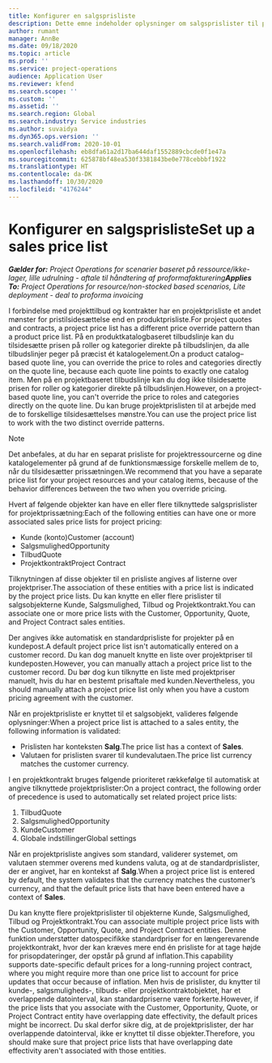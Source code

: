 ```yaml
---
title: Konfigurer en salgsprisliste
description: Dette emne indeholder oplysninger om salgsprislister til prisfastsættelse af projekter.
author: rumant
manager: AnnBe
ms.date: 09/18/2020
ms.topic: article
ms.prod: ''
ms.service: project-operations
audience: Application User
ms.reviewer: kfend
ms.search.scope: ''
ms.custom: ''
ms.assetid: ''
ms.search.region: Global
ms.search.industry: Service industries
ms.author: suvaidya
ms.dyn365.ops.version: ''
ms.search.validFrom: 2020-10-01
ms.openlocfilehash: eb8dfa61a2d17ba644daf1552889cbcde0f1e47a
ms.sourcegitcommit: 625878bf48ea530f3381843be0e778cebbbf1922
ms.translationtype: HT
ms.contentlocale: da-DK
ms.lasthandoff: 10/30/2020
ms.locfileid: "4176244"
---
```

# <a name="set-up-a-sales-price-list"></a><span data-ttu-id="86625-103">Konfigurer en salgsprisliste</span><span class="sxs-lookup"><span data-stu-id="86625-103">Set up a sales price list</span></span>

<span data-ttu-id="86625-104">_**Gælder for:** Project Operations for scenarier baseret på ressource/ikke-lager, lille udrulning - aftale til håndtering af proformafakturering_</span><span class="sxs-lookup"><span data-stu-id="86625-104">_**Applies To:** Project Operations for resource/non-stocked based scenarios, Lite deployment - deal to proforma invoicing_</span></span>

<span data-ttu-id="86625-105">I forbindelse med projekttilbud og kontrakter har en projektprisliste et andet mønster for pristilsidesættelse end en produktprisliste.</span><span class="sxs-lookup"><span data-stu-id="86625-105">For project quotes and contracts, a project price list has a different price override pattern than a product price list.</span></span> <span data-ttu-id="86625-106">På en produktkatalogbaseret tilbudslinje kan du tilsidesætte prisen på roller og kategorier direkte på tilbudslinjen, da alle tilbudslinjer peger på præcist ét katalogelement.</span><span class="sxs-lookup"><span data-stu-id="86625-106">On a product catalog–based quote line, you can override the price to roles and categories directly on the quote line, because each quote line points to exactly one catalog item.</span></span> <span data-ttu-id="86625-107">Men på en projektbaseret tilbudslinje kan du dog ikke tilsidesætte prisen for roller og kategorier direkte på tilbudslinjen.</span><span class="sxs-lookup"><span data-stu-id="86625-107">However, on a project-based quote line, you can't override the price to roles and categories directly on the quote line.</span></span> <span data-ttu-id="86625-108">Du kan bruge projektprislisten til at arbejde med de to forskellige tilsidesættelses mønstre.</span><span class="sxs-lookup"><span data-stu-id="86625-108">You can use the project price list to work with the two distinct override patterns.</span></span>

> [!NOTE]
> <span data-ttu-id="86625-109">Det anbefales, at du har en separat prisliste for projektressourcerne og dine katalogelementer på grund af de funktionsmæssige forskelle mellem de to, når du tilsidesætter prissætningen.</span><span class="sxs-lookup"><span data-stu-id="86625-109">We recommend that you have a separate price list for your project resources and your catalog items, because of the behavior differences between the two when you override pricing.</span></span>

<span data-ttu-id="86625-110">Hvert af følgende objekter kan have en eller flere tilknyttede salgsprislister for projektprissætning:</span><span class="sxs-lookup"><span data-stu-id="86625-110">Each of the following entities can have one or more associated sales price lists for project pricing:</span></span>

- <span data-ttu-id="86625-111">Kunde (konto)</span><span class="sxs-lookup"><span data-stu-id="86625-111">Customer (account)</span></span> 
- <span data-ttu-id="86625-112">Salgsmulighed</span><span class="sxs-lookup"><span data-stu-id="86625-112">Opportunity</span></span> 
- <span data-ttu-id="86625-113">Tilbud</span><span class="sxs-lookup"><span data-stu-id="86625-113">Quote</span></span> 
- <span data-ttu-id="86625-114">Projektkontrakt</span><span class="sxs-lookup"><span data-stu-id="86625-114">Project Contract</span></span>

<span data-ttu-id="86625-115">Tilknytningen af disse objekter til en prisliste angives af listerne over projektpriser.</span><span class="sxs-lookup"><span data-stu-id="86625-115">The association of these entities with a price list is indicated by the project price lists.</span></span> <span data-ttu-id="86625-116">Du kan knytte en eller flere prislister til salgsobjekterne Kunde, Salgsmulighed, Tilbud og Projektkontrakt.</span><span class="sxs-lookup"><span data-stu-id="86625-116">You can associate one or more price lists with the Customer, Opportunity, Quote, and Project Contract sales entities.</span></span>

<span data-ttu-id="86625-117">Der angives ikke automatisk en standardprisliste for projekter på en kundepost.</span><span class="sxs-lookup"><span data-stu-id="86625-117">A default project price list isn't automatically entered on a customer record.</span></span> <span data-ttu-id="86625-118">Du kan dog manuelt knytte en liste over projektpriser til kundeposten.</span><span class="sxs-lookup"><span data-stu-id="86625-118">However, you can manually attach a project price list to the customer record.</span></span> <span data-ttu-id="86625-119">Du bør dog kun tilknytte en liste med projektpriser manuelt, hvis du har en bestemt prisaftale med kunden.</span><span class="sxs-lookup"><span data-stu-id="86625-119">Nevertheless, you should manually attach a project price list only when you have a custom pricing agreement with the customer.</span></span> 

<span data-ttu-id="86625-120">Når en projektprisliste er knyttet til et salgsobjekt, valideres følgende oplysninger:</span><span class="sxs-lookup"><span data-stu-id="86625-120">When a project price list is attached to a sales entity, the following information is validated:</span></span>

- <span data-ttu-id="86625-121">Prislisten har konteksten **Salg**.</span><span class="sxs-lookup"><span data-stu-id="86625-121">The price list has a context of **Sales**.</span></span> 
- <span data-ttu-id="86625-122">Valutaen for prislisten svarer til kundevalutaen.</span><span class="sxs-lookup"><span data-stu-id="86625-122">The price list currency matches the customer currency.</span></span> 

<span data-ttu-id="86625-123">I en projektkontrakt bruges følgende prioriteret rækkefølge til automatisk at angive tilknyttede projektprislister:</span><span class="sxs-lookup"><span data-stu-id="86625-123">On a project contract, the following order of precedence is used to automatically set related project price lists:</span></span>

1. <span data-ttu-id="86625-124">Tilbud</span><span class="sxs-lookup"><span data-stu-id="86625-124">Quote</span></span>
2. <span data-ttu-id="86625-125">Salgsmulighed</span><span class="sxs-lookup"><span data-stu-id="86625-125">Opportunity</span></span>
3. <span data-ttu-id="86625-126">Kunde</span><span class="sxs-lookup"><span data-stu-id="86625-126">Customer</span></span> 
4. <span data-ttu-id="86625-127">Globale indstillinger</span><span class="sxs-lookup"><span data-stu-id="86625-127">Global settings</span></span> 

<span data-ttu-id="86625-128">Når en projektprisliste angives som standard, validerer systemet, om valutaen stemmer overens med kundens valuta, og at de standardprislister, der er angivet, har en kontekst af **Salg**.</span><span class="sxs-lookup"><span data-stu-id="86625-128">When a project price list is entered by default, the system validates that the currency matches the customer’s currency, and that the default price lists that have been entered have a context of **Sales**.</span></span>

<span data-ttu-id="86625-129">Du kan knytte flere projektprislister til objekterne Kunde, Salgsmulighed, Tilbud og Projektkontrakt.</span><span class="sxs-lookup"><span data-stu-id="86625-129">You can associate multiple project price lists with the Customer, Opportunity, Quote, and Project Contract entities.</span></span> <span data-ttu-id="86625-130">Denne funktion understøtter datospecifikke standardpriser for en længerevarende projektkontrakt, hvor der kan kræves mere end én prisliste for at tage højde for prisopdateringer, der opstår på grund af inflation.</span><span class="sxs-lookup"><span data-stu-id="86625-130">This capability supports date-specific default prices for a long-running project contract, where you might require more than one price list to account for price updates that occur because of inflation.</span></span> <span data-ttu-id="86625-131">Men hvis de prislister, du knytter til kunde-, salgsmuligheds-, tilbuds- eller projektkontraktobjektet, har et overlappende datointerval, kan standardpriserne være forkerte.</span><span class="sxs-lookup"><span data-stu-id="86625-131">However, if the price lists that you associate with the Customer, Opportunity, Quote, or Project Contract entity have overlapping date effectivity, the default prices might be incorrect.</span></span> <span data-ttu-id="86625-132">Du skal derfor sikre dig, at de projektprislister, der har overlappende datointerval, ikke er knyttet til disse objekter.</span><span class="sxs-lookup"><span data-stu-id="86625-132">Therefore, you should make sure that project price lists that have overlapping date effectivity aren't associated with those entities.</span></span>
